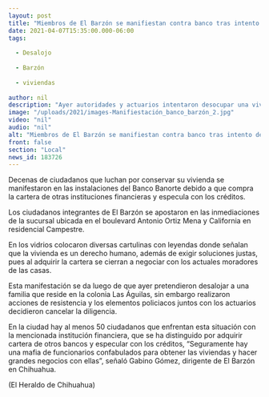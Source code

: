 ```yaml
---
layout: post
title: "Miembros de El Barzón se manifiestan contra banco tras intento de desalojo"
date: 2021-04-07T15:35:00.000-06:00
tags:
  
  - Desalojo
  
  - Barzón
  
  - viviendas
  
author: nil
description: "Ayer autoridades y actuarios intentaron desocupar una vivienda en la colonia Las Águilas, por lo que hoy, los manifestantes se apostaron a las afueras de Banorte para exigir una solución justa al asunto"
image: "/uploads/2021/images-Manifiestación_banco_barzón_2.jpg"
video: "nil"
audio: "nil"
alt: "Miembros de El Barzón se manifiestan contra banco tras intento de desalojo"
front: false
section: "Local"
news_id: 183726
---
```


Decenas de ciudadanos que luchan por conservar su vivienda se manifestaron en las instalaciones del Banco Banorte debido a que compra la cartera de otras instituciones financieras y especula con los créditos.

Los ciudadanos integrantes de El Barzón se apostaron en las inmediaciones de la sucursal ubicada en el boulevard Antonio Ortiz Mena y California en residencial Campestre.

En los vidrios colocaron diversas cartulinas con leyendas donde señalan que la vivienda es un derecho humano, además de exigir soluciones justas, pues al adquirir la cartera se cierran a negociar con los actuales moradores de las casas.

Esta manifestación se da luego de que ayer pretendieron desalojar a una familia que reside en la colonia Las Águilas, sin embargo realizaron acciones de resistencia y los elementos policiacos juntos con los actuarios decidieron cancelar la diligencia.

En la ciudad hay al menos 50 ciudadanos que enfrentan esta situación con la mencionada institución financiera, que se ha distinguido por adquirir cartera de otros bancos y especular con los créditos, “Seguramente hay una mafia de funcionarios confabulados para obtener las viviendas y hacer grandes negocios con ellas”, señaló Gabino Gómez, dirigente de El Barzón en Chihuahua.

(El Heraldo de Chihuahua)